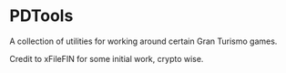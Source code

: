 # PDTools
A collection of utilities for working around certain Gran Turismo games.

Credit to xFileFIN for some initial work, crypto wise.
